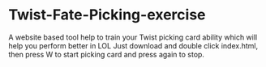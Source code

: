 # Twist-Fate-Picking-exercise
A website based tool help to train your Twist picking card ability which will help you perform better in LOL
Just download and double click index.html, then press W to start picking card and press again to stop.
